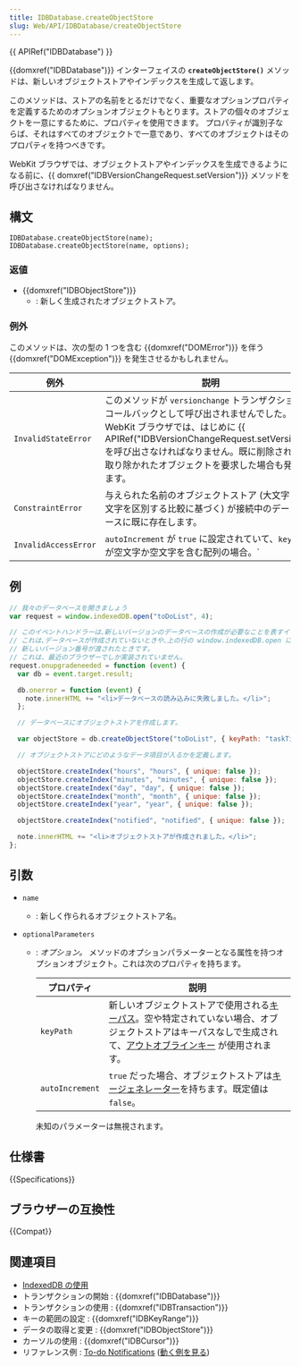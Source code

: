 ```yaml
---
title: IDBDatabase.createObjectStore
slug: Web/API/IDBDatabase/createObjectStore
---
```


{{ APIRef("IDBDatabase") }}

{{domxref("IDBDatabase")}} インターフェイスの **`createObjectStore()`** メソッドは、新しいオブジェクトストアやインデックスを生成して返します。

このメソッドは、ストアの名前をとるだけでなく、重要なオプションプロパティを定義するためのオプションオブジェクトもとります。ストアの個々のオブジェクトを一意にするために、プロパティを使用できます。 プロパティが識別子ならば、それはすべてのオブジェクトで一意であり、すべてのオブジェクトはそのプロパティを持つべきです。

WebKit ブラウザでは、オブジェクトストアやインデックスを生成できるようになる前に、{{ domxref("IDBVersionChangeRequest.setVersion")}} メソッドを呼び出さなければなりません。

## 構文

```
IDBDatabase.createObjectStore(name);
IDBDatabase.createObjectStore(name, options);
```

### 返値

- {{domxref("IDBObjectStore")}}
  - : 新しく生成されたオブジェクトストア。

### 例外

このメソッドは、次の型の 1 つを含む {{domxref("DOMError")}} を伴う {{domxref("DOMException")}} を発生させるかもしれません。

| 例外                 | 説明                                                                                                                                                                                                                                                                          |
| -------------------- | ----------------------------------------------------------------------------------------------------------------------------------------------------------------------------------------------------------------------------------------------------------------------------- |
| `InvalidStateError`  | このメソッドが `versionchange` トランザクションのコールバックとして呼び出されませんでした。WebKit ブラウザでは、はじめに {{ APIRef("IDBVersionChangeRequest.setVersion")}} を呼び出さなければなりません。既に削除されたか取り除かれたオブジェクトを要求した場合も発生します。 |
| `ConstraintError`    | 与えられた名前のオブジェクトストア (大文字と小文字を区別する比較に基づく) が接続中のデータベースに既に存在します。                                                                                                                                                            |
| `InvalidAccessError` | `autoIncrement` が `true` に設定されていて、`keyPath` が空文字か空文字を含む配列の場合。`                                                                                                                                                                                     |

## 例

```js
// 我々のデータベースを開きましょう
var request = window.indexedDB.open("toDoList", 4);

// このイベントハンドラーは､新しいバージョンのデータベースの作成が必要なことを表すイベントを処理します｡
// これは､データベースが作成されていないときや､上の行の window.indexedDB.open に
// 新しいバージョン番号が渡されたときです｡
// これは、最近のブラウザーでしか実装されていません。
request.onupgradeneeded = function (event) {
  var db = event.target.result;

  db.onerror = function (event) {
    note.innerHTML += "<li>データベースの読み込みに失敗しました。</li>";
  };

  // データベースにオブジェクトストアを作成します｡

  var objectStore = db.createObjectStore("toDoList", { keyPath: "taskTitle" });

  // オブジェクトストアにどのようなデータ項目が入るかを定義します｡

  objectStore.createIndex("hours", "hours", { unique: false });
  objectStore.createIndex("minutes", "minutes", { unique: false });
  objectStore.createIndex("day", "day", { unique: false });
  objectStore.createIndex("month", "month", { unique: false });
  objectStore.createIndex("year", "year", { unique: false });

  objectStore.createIndex("notified", "notified", { unique: false });

  note.innerHTML += "<li>オブジェクトストアが作成されました。</li>";
};
```

## 引数

- `name`
  - : 新しく作られるオブジェクトストア名。
- `optionalParameters`

  - : _オプション。_ メソッドのオプションパラメーターとなる属性を持つオプションオブジェクト。これは次のプロパティを持ちます。

    | プロパティ      | 説明                                                                                                                                                                                                                                                                                                                                                                                                |
    | --------------- | --------------------------------------------------------------------------------------------------------------------------------------------------------------------------------------------------------------------------------------------------------------------------------------------------------------------------------------------------------------------------------------------------- |
    | `keyPath`       | 新しいオブジェクトストアで使用される[キーパス](/ja/docs/Web/API/IndexedDB_API/Basic_Terminology#%E3%82%AD%E3%83%BC%E3%83%91%E3%82%B9)。空や特定されていない場合、オブジェクトストアはキーパスなしで生成されて、[アウトオブラインキー](/ja/docs/Web/API/IndexedDB_API/Basic_Terminology#%E3%82%A2%E3%82%A6%E3%83%88%E3%82%AA%E3%83%96%E3%83%A9%E3%82%A4%E3%83%B3%E3%82%AD%E3%83%BC) が使用されます。 |
    | `autoIncrement` | `true` だった場合、オブジェクトストアは[キージェネレーター](/ja/docs/Web/API/IndexedDB_API/Basic_Terminology#%E3%82%AD%E3%83%BC%E3%82%B8%E3%82%A7%E3%83%8D%E3%83%AC%E3%83%BC%E3%82%BF%E3%83%BC)を持ちます。既定値は `false`。                                                                                                                                                                       |

    未知のパラメーターは無視されます。

## 仕様書

{{Specifications}}

## ブラウザーの互換性

{{Compat}}

## 関連項目

- [IndexedDB の使用](/ja/docs/Web/API/IndexedDB_API/Using_IndexedDB)
- トランザクションの開始 : {{domxref("IDBDatabase")}}
- トランザクションの使用 : {{domxref("IDBTransaction")}}
- キーの範囲の設定 : {{domxref("IDBKeyRange")}}
- データの取得と変更 : {{domxref("IDBObjectStore")}}
- カーソルの使用 : {{domxref("IDBCursor")}}
- リファレンス例 : [To-do Notifications](https://github.com/mdn/dom-examples/tree/main/to-do-notifications) ([動く例を見る](https://mdn.github.io/dom-examples/to-do-notifications/))
